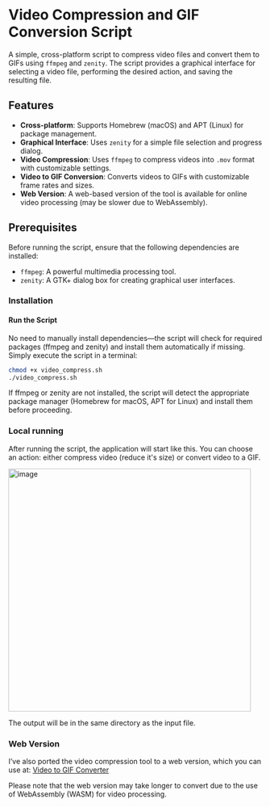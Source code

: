 # Video Compression and GIF Conversion Script

A simple, cross-platform script to compress video files and convert them to GIFs using `ffmpeg` and `zenity`. The script provides a graphical interface for selecting a video file, performing the desired action, and saving the resulting file.

## Features

- **Cross-platform**: Supports Homebrew (macOS) and APT (Linux) for package management.
- **Graphical Interface**: Uses `zenity` for a simple file selection and progress dialog.
- **Video Compression**: Uses `ffmpeg` to compress videos into `.mov` format with customizable settings.
- **Video to GIF Conversion**: Converts videos to GIFs with customizable frame rates and sizes.
- **Web Version**: A web-based version of the tool is available for online video processing (may be slower due to WebAssembly).

## Prerequisites

Before running the script, ensure that the following dependencies are installed:

- `ffmpeg`: A powerful multimedia processing tool.
- `zenity`: A GTK+ dialog box for creating graphical user interfaces.

### Installation

#### **Run the Script**

No need to manually install dependencies—the script will check for required packages (ffmpeg and zenity) and install them automatically if missing.
Simply execute the script in a terminal:

```bash
chmod +x video_compress.sh
./video_compress.sh
```

If ffmpeg or zenity are not installed, the script will detect the appropriate package manager (Homebrew for macOS, APT for Linux) and install them before proceeding.

### Local running 

After running the script, the application will start like this. You can choose an action: either compress video (reduce it's size) or convert video to a GIF. 

<img width="481" alt="image" src="https://github.com/user-attachments/assets/49ee1a95-7c71-4836-9209-b041d53aec40" />

The output will be in the same directory as the input file.

### Web Version
I’ve also ported the video compression tool to a web version, which you can use at:
[Video to GIF Converter](https://chopper-vn.web.app/video)

Please note that the web version may take longer to convert due to the use of WebAssembly (WASM) for video processing.
